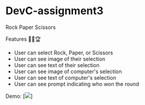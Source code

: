 # DevC-assignment3
Rock Paper Scissors

Features 🎯🥇🏆
- User can select Rock, Paper, or Scissors
- User can see image of their selection
- User can see text of their selection
- User can see image of computer's selection
- User can see text of computer's selection
- User can see prompt indicating who won the round

Demo: 
[![](https://giphy.com/embed/Vzx4h4cRtXHIGVIgtJ)]
